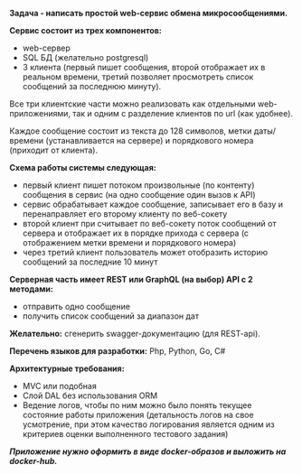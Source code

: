 ﻿**Задача - написать простой web-сервис обмена микросообщениями.**

**Сервис состоит из трех компонентов:**

- web-сервер
- SQL БД (желательно postgresql)
- 3 клиента (первый пишет сообщения, второй отображает их в реальном времени, третий позволяет просмотреть список сообщений за последнюю минуту).

Все три клиентские части можно реализовать как отдельными web-приложениями, так и одним c разделение клиентов по url (как удобнее).

Каждое сообщение состоит из текста до 128 символов, метки даты/времени (устанавливается на сервере) и порядкового номера (приходит от клиента).

**Схема работы системы следующая:**

- первый клиент пишет потоком произвольные (по контенту) сообщения в сервис (на одно сообщение один вызов к API)
- сервис обрабатывает каждое сообщение, записывает его в базу и перенаправляет его второму клиенту по веб-сокету
- второй клиент при считывает по веб-сокету поток сообщений от сервера и отображает их в порядке прихода с сервера (с отображением метки времени и порядкового номера)
- через третий клиент пользователь может отобразить историю сообщений за последние 10 минут

**Серверная часть имеет REST или GraphQL (на выбор) API c 2 методами:**

- отправить одно сообщение
- получить список сообщений за диапазон дат

**Желательно:** сгенерить swagger-документацию (для REST-api).

**Перечень языков для разработки:** Php, Python, Go, C#

**Архитектурные требования:**

- MVC или подобная
- Слой DAL без использования ORM
- Ведение логов, чтобы по ним можно было понять текущее состояние работы приложения (детальность логов на свое усмотрение, при этом качество логирования является одним из критериев оценки выполненного тестового задания)

***Приложение нужно оформить в виде docker-образов и выложить на docker-hub.***
